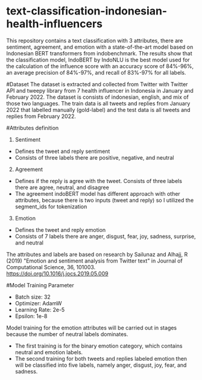 # text-classification-indonesian-health-influencers
This repository contains a text classification with 3 attributes, there are sentiment, agreement, and emotion with a state-of-the-art model based on Indonesian BERT transformers from indobenchmark. 
The results show that the classification model, IndoBERT by IndoNLU is the best model used for the calculation of the influence score with an accuracy score of 84%-96%, an average precision of 84%-97%, and recall of 83%-97% for all labels.

#Dataset
The dataset is extracted and collected from Twitter with Twitter API and tweepy library from 7 health influencer in Indonesia in January and February 2022. The dataset is consists of indonesian, english, and mix of those two languages. The train data is all tweets and replies from January 2022 that labelled manually (gold-label) and the test data is all tweets and replies from February 2022.

#Attributes definition
1. Sentiment
- Defines the tweet and reply sentiment
- Consists of three labels there are positive, negative, and neutral
2. Agreement
- Defines if the reply is agree with the tweet. Consists of three labels there are agree, neutral, and disagree
- The agreement indoBERT model has different approach with other attributes, because there is two inputs (tweet and reply) so I utilized the segment_ids for tokenization
3. Emotion
- Defines the tweet and reply emotion
- Consists of 7 labels there are anger, disgust, fear, joy, sadness, surprise, and neutral

The attributes and labels are based on research by Sailunaz and Alhajj, R (2019) "Emotion and sentiment analysis from Twitter text" in Journal of Computational Science, 36, 101003. https://doi.org/10.1016/j.jocs.2019.05.009

#Model Training Parameter
- Batch size: 32
- Optimizer: AdamW
- Learning Rate: 2e-5
- Epsilon: 1e-8

Model training for the emotion attributes will be carried out in stages because the number of neutral labels dominates. 
- The first training is for the binary emotion category, which contains neutral and emotion labels. 
- The second training for both tweets and replies labeled emotion then will be classified into five labels, namely anger, disgust, joy, fear, and sadness.
